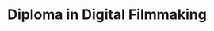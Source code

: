 ---
title: Diploma in Digital Filmmaking
organization: Filmschule Wien
location: Vienna, AT
start: 2011
end: 2012
---